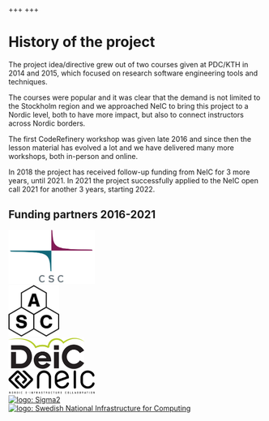 +++
+++

# History of the project

The project idea/directive grew out of two courses given at PDC/KTH in 2014
and 2015, which focused on research software engineering tools and techniques.

The courses were popular and it was clear that the demand is not limited to
the Stockholm region and we approached NeIC to bring this project to a Nordic
level, both to have more impact, but also to connect instructors across Nordic
borders.

The first CodeRefinery workshop was given late 2016 and since then the lesson
material has evolved a lot and we have delivered many more workshops, both
in-person and online.

In 2018 the project has received follow-up funding from NeIC for 3 more years,
until 2021. In 2021 the project successfully applied to the NeIC open call
2021 for another 3 years, starting 2022.


## Funding partners 2016-2021

<div class="uk-child-width-expand@s uk-text-center" uk-grid>
  <div>
    <a href="https://csc.fi">
      <img src="/about/funding/csc.png" alt="logo: CSC - IT Center for Science" width="170px">
    </a>
  </div>
  <div>
    <a href="https://scicomp.aalto.fi/">
      <img src="/about/funding/asc.png" alt="logo: Aalto Scientific Computing" width="100px">
    </a>
  </div>
  <div>
    <a href="https://deic.dk">
      <img src="/about/funding/deic.png" alt="logo: Danish e-Infrastructure Cooperation" width="150px">
    </a>
  </div>
  <div>
    <a href="https://neic.no">
      <img src="/about/funding/neic.png" alt="logo: Nordic e-Infrastructure Collaboration" width="170px">
    </a>
  </div>
  <div>
    <a href="https://sigma2.no">
      <img src="/about/funding/sigma2.jpg" alt="logo: Sigma2" width="150px">
    </a>
  </div>
  <div>
    <a href="https://snic.se">
      <img src="/about/funding/snic.png" alt="logo: Swedish National Infrastructure for Computing" width="170px">
    </a>
  </div>
</div>
